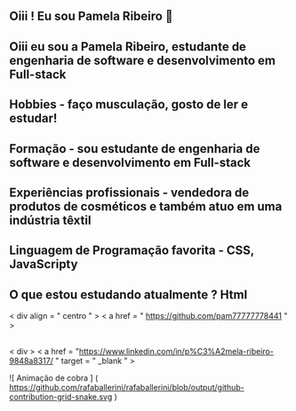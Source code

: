 ## Oiii ! Eu sou Pamela Ribeiro 🥰
## Oiii eu sou a Pamela Ribeiro, estudante de engenharia de software e desenvolvimento em Full-stack
## Hobbies - faço musculação, gosto de ler e estudar!
## Formação - sou  estudante de engenharia de software e desenvolvimento em Full-stack 
## Experiências profissionais - vendedora de produtos de cosméticos e também atuo em uma indústria têxtil
## Linguagem de Programação favorita - CSS, JavaScripty
## O que estou estudando atualmente ? Html 
< div  align = " centro " >
  < a  href = " https://github.com/pam77777778441 " >
##
 
< div >
  < a  href = "https://www.linkedin.com/in/p%C3%A2mela-ribeiro-9848a8317/ "  target = " _blank " > 
 
  ![ Animação de cobra ] ( https://github.com/rafaballerini/rafaballerini/blob/output/github-contribution-grid-snake.svg )
 
</div>

